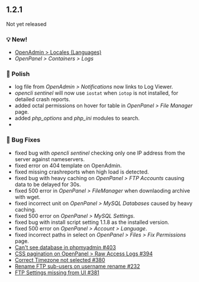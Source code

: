 ## 1.2.1

Not yet released

### 💡 New!
- [OpenAdmin > Locales (Languages)](/docs/admin/settings/locales/)
- *OpenPanel > Containers > Logs*

### 💅 Polish
- log file from *OpenAdmin > Notifications* now links to Log Viewer.
- *opencli sentinel* will now use `iostat` when `iotop` is not installed, for detailed crash reports.
- added octal permissions on hover for table in *OpenPanel > File Manager* page.
- added *php_options* and *php_ini* modules to search.
- 

### 🐛 Bug Fixes
- fixed bug with *opencli sentinel* checking only one IP address from the server against nameservers.
- fixed error on 404 template on OpenAdmin.
- fixed missing crashreports when high load is detected.
- fixed bug with heavy caching on *OpenPanel > FTP Accounts* causing data to be delayed for 30s.
- fixed 500 error in *OpenPanel > FileManager* when downlaoding archive with wget.
- fixed incorrect unit on *OpenPanel > MySQL Databases* caused by heavy caching.
- fixed 500 error on *OpenPanel > MySQL Settings*.
- fixed bug with install script setting 1.1.8 as the installed version. 
- fixed 500 error on *OpenPanel > Account > Language*.
- fixed incorrect paths in select on *OpenPanel > Files > Fix Permissions* page.
- [Can't see database in phpmyadmin #403](https://github.com/stefanpejcic/OpenPanel/issues/403)
- [CSS pagination on OpenPanel > Raw Access Logs #394](https://github.com/stefanpejcic/OpenPanel/issues/394)
- [Correct Timezone not selected #380](https://github.com/stefanpejcic/OpenPanel/issues/380)
- [Rename FTP sub-users on username rename #232](https://github.com/stefanpejcic/OpenPanel/issues/232)
- [FTP Settings missing from UI #381](https://github.com/stefanpejcic/OpenPanel/issues/381)
